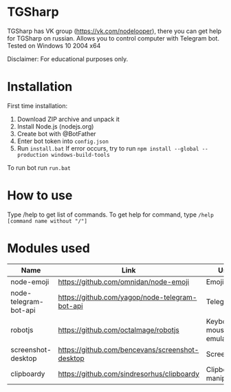 # TGSharp
TGSharp has VK group (https://vk.com/nodelooper), there you can get help for TGSharp on russian.
Allows you to control computer with Telegram bot. Tested on Windows 10 2004 x64

Disclaimer:
For educational purposes only.

# Installation
First time installation:
1. Download ZIP archive and unpack it
2. Install Node.js (nodejs.org)
3. Create bot with @BotFather
4. Enter bot token into ```config.json```
5. Run ```install.bat```
If error occurs, try to run ```npm install --global --production windows-build-tools```

To run bot run ```run.bat```

# How to use
Type /help to get list of commands. To get help for command, type ```/help [command name without "/"]```

# Modules used
| Name                  | Link                                            | Usage                        |
|-----------------------|-------------------------------------------------|------------------------------|
| node-emoji            | https://github.com/omnidan/node-emoji           | Emojis                       |
| node-telegram-bot-api | https://github.com/yagop/node-telegram-bot-api  | Telegram API                 |
| robotjs               | https://github.com/octalmage/robotjs            | Keyboard and mouse emulation |
| screenshot-desktop    | https://github.com/bencevans/screenshot-desktop | Screenshots                  |
| clipboardy            | https://github.com/sindresorhus/clipboardy      | Clipboard manipulations      |
